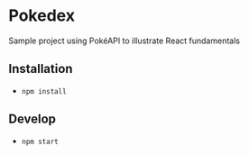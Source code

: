 # Pokedex

Sample project using PokéAPI to illustrate React fundamentals

## Installation

-   `npm install`

## Develop

-   `npm start`
